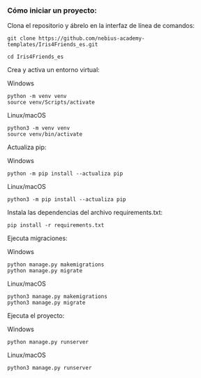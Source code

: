 ### Cómo iniciar un proyecto:

Clona el repositorio y ábrelo en la interfaz de línea de comandos:

```
git clone https://github.com/nebius-academy-templates/Iris4Friends_es.git
```

```
cd Iris4Friends_es
```

Crea y activa un entorno virtual:

Windows
```
python -m venv venv
source venv/Scripts/activate
```
Linux/macOS
```
python3 -m venv venv
source venv/bin/activate
```

Actualiza pip:

Windows
```
python -m pip install --actualiza pip
```
Linux/macOS
```
python3 -m pip install --actualiza pip
```

Instala las dependencias del archivo requirements.txt:

```
pip install -r requirements.txt
```

Ejecuta migraciones:

Windows
```
python manage.py makemigrations
python manage.py migrate
```

Linux/macOS
```
python3 manage.py makemigrations
python3 manage.py migrate
```

Ejecuta el proyecto:

Windows
```
python manage.py runserver
```

Linux/macOS
```
python3 manage.py runserver
```

